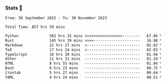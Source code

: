 ### Stats 👋
<!--START_SECTION:waka-->

```txt
From: 30 September 2022 - To: 30 November 2023

Total Time: 857 hrs 59 mins

Python              582 hrs 15 mins >>>>>>>>>>>>>>>>>--------   67.86 %
Rust                145 hrs 39 mins >>>>---------------------   16.98 %
Markdown            22 hrs 27 mins  >------------------------   02.62 %
TeX                 17 hrs 24 mins  >------------------------   02.03 %
TypeScript          16 hrs 38 mins  -------------------------   01.94 %
Other               11 hrs 31 mins  -------------------------   01.34 %
HTML                8 hrs 55 mins   -------------------------   01.04 %
Bash                6 hrs 23 mins   -------------------------   00.75 %
Crontab             5 hrs 27 mins   -------------------------   00.64 %
YAML                4 hrs 24 mins   -------------------------   00.51 %
```

<!--END_SECTION:waka-->

<!--
**buhaytza2005/buhaytza2005** is a ✨ _special_ ✨ repository because its `README.md` (this file) appears on your GitHub profile.

Here are some ideas to get you started:

- 🔭 I’m currently working on ...
- 🌱 I’m currently learning ...
- 👯 I’m looking to collaborate on ...
- 🤔 I’m looking for help with ...
- 💬 Ask me about ...
- 📫 How to reach me: ...
- 😄 Pronouns: ...
- ⚡ Fun fact: ...
-->


